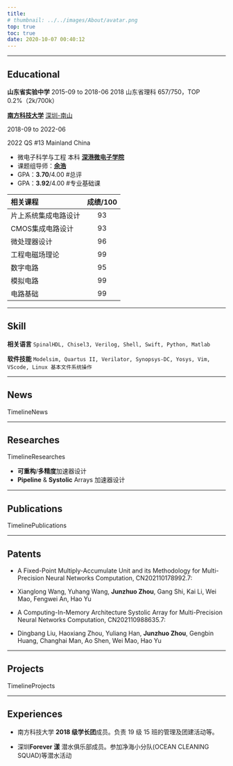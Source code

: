 ```yaml
---
title: 
# thumbnail: ../../images/About/avatar.png
top: true
toc: true
date: 2020-10-07 00:40:12
---
```

***
## Educational

**山东省实验中学**
2015-09 to 2018-06
2018 山东省理科 657/750，TOP 0.2%（2k/700k）

[**南方科技大学**](https://www.sustech.edu.cn/en/) [深圳-南山](https://www.google.com/maps/place/Southern+University+of+Science+and+Technology/@22.5936276,113.9990569,16.99z/data=!4m5!3m4!1s0x3403f2f004433deb:0x78b8602ec96ff57b!8m2!3d22.593969!4d113.99894)

2018-09 to 2022-06

2022 QS #13 Mainland China

+ 微电⼦科学与⼯程 本科 [**深港微电⼦学院**](https://sme.sustech.edu.cn/en/)
+ 课题组导师：[**余浩**](https://scholar.google.com/citations?hl=en&user=X06MaeYAAAAJ)
+ GPA：**3.70**/4.00 #总评
+ GPA：**3.92**/4.00 #专业基础课

| 相关课程 | 成绩/100 |
| :----- | :----: |
| ⽚上系统集成电路设计  | 93 |
| CMOS集成电路设计 | 93 |
| 微处理器设计  | 96 |
| ⼯程电磁场理论  | 99 |
| 数字电路  | 95 |
| 模拟电路  | 99 |
| 电路基础  | 99 |

***
## Skill

**相关语⾔** 
`SpinalHDL, Chisel3, Verilog, Shell, Swift, Python, Matlab`

**软件技能**
`Modelsim, Quartus II, Verilator, Synopsys-DC, Yosys, Vim, VScode, Linux 基本⽂件系统操作`

***
## News

TimelineNews

***
## Researches

TimelineResearches

+ **可重构**/**多精度**加速器设计
+ **Pipeline** & **Systolic** Arrays 加速器设计

***
## Publications

TimelinePublications

***
## Patents

+ A Fixed-Point Multiply-Accumulate Unit and its Methodology for Multi-Precision Neural Networks Computation, CN202110178992.7:
+ Xianglong Wang, Yuhang Wang, **Junzhuo Zhou**, Gang Shi, Kai Li, Wei Mao, Fengwei An, Hao Yu

+ A Computing-In-Memory Architecture Systolic Array for Multi-Precision Neural Networks Computation, CN202110988635.7:

+ Dingbang Liu, Haoxiang Zhou, Yuliang Han, **Junzhuo Zhou**, Gengbin Huang, Changhai Man, Ao Shen, Wei Mao, Hao Yu

***
## Projects

TimelineProjects


<!-- ***
## Archive

TimelineArchive -->

***
## Experiences

+ 南⽅科技⼤学 **2018 级学⻓团**成员。负责 19 级 15 班的管理及团建活动等。

+ 深圳**Forever 漾** 潜⽔俱乐部成员。参加净海⼩分队(OCEAN CLEANING SQUAD)等潜⽔活动
